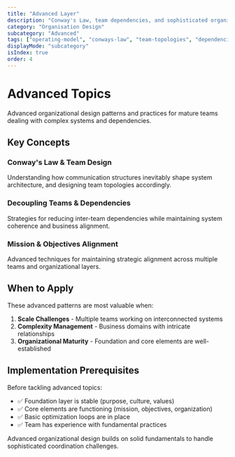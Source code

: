 ```yaml
---
title: "Advanced Layer"
description: "Conway's Law, team dependencies, and sophisticated organizational patterns"
category: "Organisation Design"
subcategory: "Advanced"
tags: ["operating-model", "conways-law", "team-topologies", "dependencies", "organizational-design"]
displayMode: "subcategory"
isIndex: true
order: 4
---
```


# Advanced Topics

Advanced organizational design patterns and practices for mature teams dealing with complex systems and dependencies.

## Key Concepts

### Conway's Law & Team Design
Understanding how communication structures inevitably shape system architecture, and designing team topologies accordingly.

### Decoupling Teams & Dependencies
Strategies for reducing inter-team dependencies while maintaining system coherence and business alignment.

### Mission & Objectives Alignment
Advanced techniques for maintaining strategic alignment across multiple teams and organizational layers.

## When to Apply

These advanced patterns are most valuable when:

1. **Scale Challenges** - Multiple teams working on interconnected systems
2. **Complexity Management** - Business domains with intricate relationships
3. **Organizational Maturity** - Foundation and core elements are well-established

## Implementation Prerequisites

Before tackling advanced topics:

- ✅ Foundation layer is stable (purpose, culture, values)
- ✅ Core elements are functioning (mission, objectives, organization)
- ✅ Basic optimization loops are in place
- ✅ Team has experience with fundamental practices

Advanced organizational design builds on solid fundamentals to handle sophisticated coordination challenges.